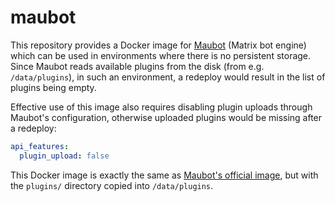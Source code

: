 # maubot
This repository provides a Docker image for [Maubot](https://maubot.xyz) (Matrix bot engine) which can be used in environments where there is no persistent storage. Since Maubot reads available plugins from the disk (from e.g. `/data/plugins`), in such an environment, a redeploy would result in the list of plugins being empty.

Effective use of this image also requires disabling plugin uploads through Maubot's configuration, otherwise uploaded plugins would be missing after a redeploy:

```yaml
api_features:
  plugin_upload: false
```

This Docker image is exactly the same as [Maubot's official image](https://mau.dev/maubot/maubot/container_registry/6?orderBy=NAME&sort=desc&search[]=), but with the `plugins/` directory copied into `/data/plugins`.
